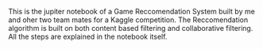 This is the jupiter notebook of a Game Reccomendation System built by me and oher two team mates for a Kaggle competition. The Reccomendation algorithm is built on both content based filtering and collaborative filtering. All the steps are explained in the notebook itself.

